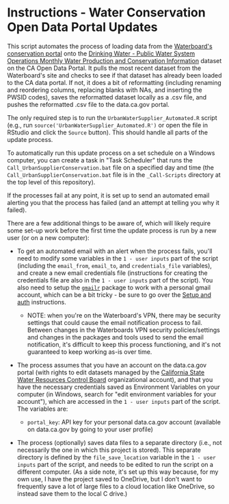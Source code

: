 # Instructions - Water Conservation Open Data Portal Updates

This script automates the process of loading data from the [Waterboard's conservation portal](http://www.waterboards.ca.gov/water_issues/programs/conservation_portal/conservation_reporting.shtml) onto the [Drinking Water - Public Water System Operations Monthly Water Production and Conservation Information](https://data.ca.gov/dataset/drinking-water-public-water-system-operations-monthly-water-production-and-conservation-information) dataset on the CA Open Data Portal. It pulls the most recent dataset from the Waterboard's site and checks to see if that dataset has already been loaded to the CA data portal. If not, it does a bit of reformatting (including renaming and reordering columns, replacing blanks with NAs, and inserting the PWSID codes), saves the reformatted dataset locally as a .csv file, and pushes the reformatted .csv file to the data.ca.gov portal.

The only required step is to run the `UrbanWaterSupplier_Automated.R` script (e.g., run `source('UrbanWaterSupplier_Automated.R')` or open the file in RStudio and click the `Source` button). This should handle all parts of the update process.

To automatically run this update process on a set schedule on a Windows computer, you can create a task in "Task Scheduler" that runs the `Call_UrbanSupplierConservation.bat` file on a specified day and time (the `Call_UrbanSupplierConservation.bat` file is in the `_Call-Scripts` directory at the top level of this repository).

If the processes fail at any point, it is set up to send an automated email alerting you that the process has failed (and an attempt at telling you why it failed).

There are a few additional things to be aware of, which will likely require some set-up work before the first time the update process is run by a new user (or on a new computer):

-   To get an automated email with an alert when the process fails, you'll need to modify some variables in the `1 - user inputs` part of the script (including the `email_from`, `email_to`, and `credentials_file` variables), and create a new email credentials file (instructions for creating the credentials file are also in the `1 - user inputs` part of the script). You also need to setup the [`gmailr`](https://github.com/r-lib/gmailr) package to work with a personal gmail account, which can be a bit tricky - be sure to go over the [Setup and auth](https://github.com/r-lib/gmailr#setup-and-auth) instructions.

    -   NOTE: when you're on the Waterboard's VPN, there may be security settings that could cause the email notification process to fail. Between changes in the Waterboards VPN security policies/settings and changes in the packages and tools used to send the email notification, it's difficult to keep this process functioning, and it's not guaranteed to keep working as-is over time.

-   The process assumes that you have an account on the data.ca.gov portal (with rights to edit datasets managed by the [California State Water Resources Control Board](https://data.ca.gov/organization/california-state-water-resources-control-board) organizational account), and that you have the necessary credentials saved as Environment Variables on your computer (in Windows, search for "edit environment variables for your account"), which are accessed in the `1 - user inputs` part of the script. The variables are:

    -   `portal_key`: API key for your personal data.ca.gov account (available on data.ca.gov by going to your user profile)

-   The process (optionally) saves data files to a separate directory (i.e., not necessarily the one in which this project is stored). This separate directory is defined by the `file_save_location` variable in the `1 - user inputs` part of the script, and needs to be edited to run the script on a different computer. (As a side note, it's set up this way because, for my own use, I have the project saved to OneDrive, but I don't want to frequently save a lot of large files to a cloud location like OneDrive, so instead save them to the local C drive.)
